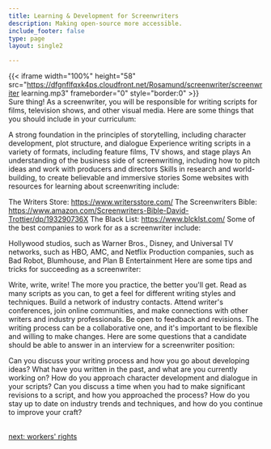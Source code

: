 ```yaml
---
title: Learning & Development for Screenwriters
description: Making open-source more accessible.
include_footer: false
type: page
layout: single2

---
```


{{< iframe width="100%" height="58" src="https://dfgnflfqxk4ps.cloudfront.net/Rosamund/screenwriter/screenwriter learning.mp3" frameborder="0" style="border:0" >}}<br>
Sure thing! As a screenwriter, you will be responsible for writing scripts for films, television shows, and other visual media. Here are some things that you should include in your curriculum:

A strong foundation in the principles of storytelling, including character development, plot structure, and dialogue
Experience writing scripts in a variety of formats, including feature films, TV shows, and stage plays
An understanding of the business side of screenwriting, including how to pitch ideas and work with producers and directors
Skills in research and world-building, to create believable and immersive stories
Some websites with resources for learning about screenwriting include:

The Writers Store: https://www.writersstore.com/
The Screenwriters Bible: https://www.amazon.com/Screenwriters-Bible-David-Trottier/dp/193290736X
The Black List: https://www.blcklst.com/
Some of the best companies to work for as a screenwriter include:

Hollywood studios, such as Warner Bros., Disney, and Universal
TV networks, such as HBO, AMC, and Netflix
Production companies, such as Bad Robot, Blumhouse, and Plan B Entertainment
Here are some tips and tricks for succeeding as a screenwriter:

Write, write, write! The more you practice, the better you'll get.
Read as many scripts as you can, to get a feel for different writing styles and techniques.
Build a network of industry contacts. Attend writer's conferences, join online communities, and make connections with other writers and industry professionals.
Be open to feedback and revisions. The writing process can be a collaborative one, and it's important to be flexible and willing to make changes.
Here are some questions that a candidate should be able to answer in an interview for a screenwriter position:

Can you discuss your writing process and how you go about developing ideas?
What have you written in the past, and what are you currently working on?
How do you approach character development and dialogue in your scripts?
Can you discuss a time when you had to make significant revisions to a script, and how you approached the process?
How do you stay up to date on industry trends and techniques, and how do you continue to improve your craft?

<br>
<a href="https://insights.workdojos.com/screenwriter/rights">next: workers' rights</a>
</p>